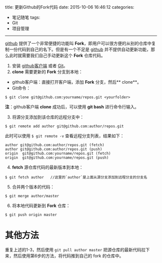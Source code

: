 title: 更新Github的Fork代码
date: 2015-10-06 16:46:12
categories:
  - 笔记随笔
tags:
  - Git
  - 项目管理
---
[github](https://github.com/) 提供了一个非常便捷的功能叫 **Fork**，即用户可以很方便的从别的仓库中复制一份代码到自己的名下。但是有一个不足是 [github](https://github.com/) 并不提供自动更新功能，那么此时就需要我们自己手动更新这个 **Fork** 仓库代码。

1. 安装 [github客户端](https://desktop.github.com/) 或者 [Git](http://www.git-scm.com/download/)。
2. **clone** 需要更新的 **Fork** 分支到本地：
 - github客户端：直接打开客户端，添加 **Fork** 分支，然后** clone**。
 - Git命令：
  ```
  $ git clone git@github.com:yourname/repos.git <yourfolder>
  ```
 **注**：github客户端 **clone** 成功后，可以使用 **git bash** 进行命令行输入。

3. 将源分支添加到该仓库的远程分支中：
 ```
 $ git remote add author git@github.com:author/repos.git
 ```
 此时可以使用 `$ git remote -v` 查看远程分支列表，结果如下：
 ```
 author git@github.com:author/repos.git (fetch)
 author git@github.com:author/repos.git (push)
 origin  git@github.com:yourname/repos.git (fetch)
 origin  git@github.com:yourname/repos.git (push)
 ```

4. **fetch** 源仓库代码的最新版本到本地：
```
$ git fetch author   //这里的`author`是上面从源分支添加到远程分支的分支名
```

5. 合并两个版本的代码：
```
$ git merge author/master
```

6. 将本地代码更新到 **Fork** 仓库：
```
$ git push origin master
```

# 其他方法
重复上述的1-3，然后使用 `git pull author master` 把源仓库的最新代码拉下来，然后使用第6步的方法，将代码推到自己的 fork 的仓库中。